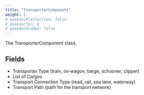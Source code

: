 ```yaml
---
title: "TransporterComponent"
weight: 1
# geekdocFlatSection: false
# geekdocToc: 6
# geekdocHidden: false
---
```


The TransporterComponent class.

## Fields
* Transporter Type (train, ox-wagon, barge, schooner, clipper)
* List of Cargos 
* Transport Connection Type (road, rail, sea lane, waterway)
* Transport Path (path for the transport network)